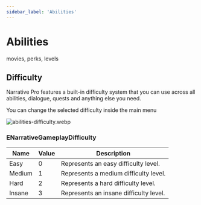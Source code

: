```yaml
---
sidebar_label: 'Abilities'
---
```


# Abilities

movies, perks, levels

## Difficulty

Narrative Pro features a built-in difficulty system that you can use across all abilities, dialogue, quests and anything else you need.

You can change the selected difficulty inside the main menu

![abilities-difficulty.webp](//img/abilities/abilities-difficulty.webp)

### ENarrativeGameplayDifficulty

| Name   | Value | Description                            |
|--------|-------|----------------------------------------|
| Easy   | 0     | Represents an easy difficulty level.   |
| Medium | 1     | Represents a medium difficulty level.  |
| Hard   | 2     | Represents a hard difficulty level.    |
| Insane | 3     | Represents an insane difficulty level. |
